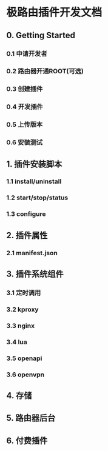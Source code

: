 # 极路由插件开发文档



## 0. Getting Started
### 0.1 申请开发者
### 0.2 路由器开通ROOT(可选)
### 0.3 创建插件
### 0.4 开发插件
### 0.5 上传版本
### 0.6 安装测试



## 1. 插件安装脚本
### 1.1 install/uninstall
### 1.2 start/stop/status
### 1.3 configure



## 2. 插件属性
### 2.1 manifest.json




## 3. 插件系统组件
### 3.1 定时调用
### 3.2 kproxy
### 3.3 nginx
### 3.4 lua
### 3.5 openapi
### 3.6 openvpn

## 4. 存储

## 5. 路由器后台

## 6. 付费插件

